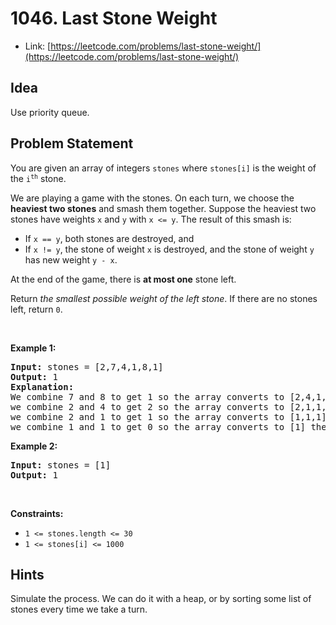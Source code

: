 # 1046. Last Stone Weight
- Link: [https://leetcode.com/problems/last-stone-weight/](https://leetcode.com/problems/last-stone-weight/)

## Idea
Use priority queue.

## Problem Statement
<div><p>You are given an array of integers <code>stones</code> where <code>stones[i]</code> is the weight of the <code>i<sup>th</sup></code> stone.</p>

<p>We are playing a game with the stones. On each turn, we choose the <strong>heaviest two stones</strong> and smash them together. Suppose the heaviest two stones have weights <code>x</code> and <code>y</code> with <code>x &lt;= y</code>. The result of this smash is:</p>

<ul>
	<li>If <code>x == y</code>, both stones are destroyed, and</li>
	<li>If <code>x != y</code>, the stone of weight <code>x</code> is destroyed, and the stone of weight <code>y</code> has new weight <code>y - x</code>.</li>
</ul>

<p>At the end of the game, there is <strong>at most one</strong> stone left.</p>

<p>Return <em>the smallest possible weight of the left stone</em>. If there are no stones left, return <code>0</code>.</p>

<p>&nbsp;</p>
<p><strong>Example 1:</strong></p>

<pre><strong>Input:</strong> stones = [2,7,4,1,8,1]
<strong>Output:</strong> 1
<strong>Explanation:</strong>
We combine 7 and 8 to get 1 so the array converts to [2,4,1,1,1] then,
we combine 2 and 4 to get 2 so the array converts to [2,1,1,1] then,
we combine 2 and 1 to get 1 so the array converts to [1,1,1] then,
we combine 1 and 1 to get 0 so the array converts to [1] then that's the value of the last stone.
</pre>

<p><strong>Example 2:</strong></p>

<pre><strong>Input:</strong> stones = [1]
<strong>Output:</strong> 1
</pre>

<p>&nbsp;</p>
<p><strong>Constraints:</strong></p>

<ul>
	<li><code>1 &lt;= stones.length &lt;= 30</code></li>
	<li><code>1 &lt;= stones[i] &lt;= 1000</code></li>
</ul>
</div>

## Hints
Simulate the process. We can do it with a heap, or by sorting some list of stones every time we take a turn.
